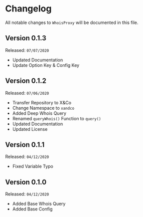 # Changelog

All notable changes to `WhoisProxy` will be documented in this file.

## Version 0.1.3

Released: `07/07/2020`

- Updated Documentation
- Update Option Key & Config Key

## Version 0.1.2

Released: `07/06/2020`

- Transfer Repository to X&Co
- Change Namespace to `xandco`
- Added Deep Whois Query
- Renamed `queryWhois()` Function to `query()`
- Updated Documentation
- Updated License

## Version 0.1.1

Released: `04/12/2020`

- Fixed Variable Typo

## Version 0.1.0

Released: `04/12/2020`

- Added Base Whois Query
- Added Base Config
